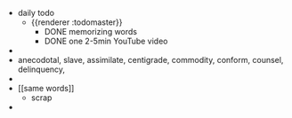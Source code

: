 - daily todo
	- {{renderer :todomaster}}
		- DONE memorizing words
		- DONE one 2-5min YouTube video
-
- anecodotal, slave, assimilate, centigrade, commodity, conform, counsel, delinquency,
-
- [[same words]]
	- scrap
-